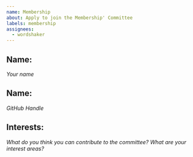 ```yaml
---
name: Membership
about: Apply to join the Membership' Committee
labels: membership
assignees:
  - wordshaker
---
```


## Name:
_Your name_


## Name:
_GitHub Handle_

## Interests:
_What do you think you can contribute to the committee? What are your interest areas?_
